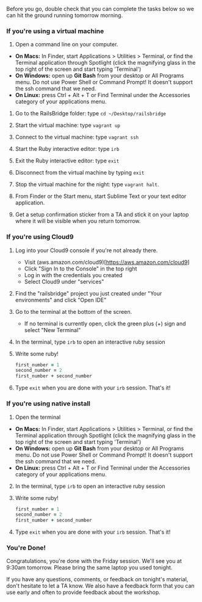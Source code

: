 Before you go, double check that you can complete the tasks below so we can hit the ground running tomorrow morning.

### If you're using a virtual machine

1. Open a command line on your computer.
  - **On Macs:** In Finder, start Applications > Utilities > Terminal, or find the Terminal application through Spotlight (click the magnifying glass in the top right of the screen and start typing 'Terminal')
  - **On Windows:** open up **Git Bash** from your desktop or All Programs menu. Do not use Power Shell or Command Prompt! It doesn't support the ssh command that we need.
  - **On Linux:** press Ctrl + Alt + T or Find Terminal under the Accessories category of your applications menu.

1. Go to the RailsBridge folder: type `cd ~/Desktop/railsbridge`

1. Start the virtual machine: type `vagrant up`

1. Connect to the virtual machine: type `vagrant ssh`

1. Start the Ruby interactive editor: type `irb`

1. Exit the Ruby interactive editor: type `exit`

1. Disconnect from the virtual machine by typing `exit`

1. Stop the virtual machine for the night:  type `vagrant halt`.

1. From Finder or the Start menu, start Sublime Text or your text editor application.

1. Get a setup confirmation sticker from a TA and stick it on
   your laptop where it will be visible when you return tomorrow.

### If you're using Cloud9

1. Log into your Cloud9 console if you're not already there.
    - Visit (aws.amazon.com/cloud9)[https://aws.amazon.com/cloud9]
    - Click "Sign In to the Console" in the top right
    - Log in with the credentials you created
    - Select Cloud9 under "services"

2. Find the "railsbridge" project you just created under "Your environments" and click "Open IDE"

3. Go to the terminal at the bottom of the screen.
    - If no terminal is currently open, click the green plus (+) sign and select "New Terminal"

4. In the terminal, type `irb` to open an interactive ruby session

5. Write some ruby!

    ```ruby
    first_number = 1
    second_number = 2
    first_number + second_number
    ```
6. Type `exit` when you are done with your `irb` session. That's it!

### If you're using native install

1. Open the terminal
  - **On Macs:** In Finder, start Applications > Utilities > Terminal, or find the Terminal application through Spotlight (click the magnifying glass in the top right of the screen and start typing 'Terminal')
  - **On Windows:** open up **Git Bash** from your desktop or All Programs menu. Do not use Power Shell or Command Prompt! It doesn't support the ssh command that we need.
  - **On Linux:** press Ctrl + Alt + T or Find Terminal under the Accessories category of your applications menu.

2. In the terminal, type `irb` to open an interactive ruby session

3. Write some ruby!

    ```ruby
    first_number = 1
    second_number = 2
    first_number + second_number
    ```
6. Type `exit` when you are done with your `irb` session. That's it!

### You're Done!

Congratulations, you're done with the Friday session. We'll see you at 9:30am
tomorrow. Please bring the same laptop you used tonight.

If you have any questions, comments, or feedback on tonight's material,
don't hesitate to let a TA know. We also have a feedback form
that you can use early and often to provide feedback about the workshop.
